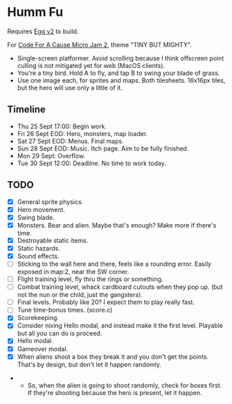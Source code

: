 # Humm Fu

Requires [Egg v2](https://github.com/aksommerville/egg2) to build.

For [Code For A Cause Micro Jam 2](https://itch.io/jam/cfac-x-micro-2), theme "TINY BUT MIGHTY".

- Single-screen platformer. Avoid scrolling because I think offscreen point culling is not mitigated yet for web (MacOS clients).
- You're a tiny bird. Hold A to fly, and tap B to swing your blade of grass.
- Use one image each, for sprites and maps. Both tilesheets. 16x16px tiles, but the hero will use only a little of it.

## Timeline

- Thu 25 Sept 17:00: Begin work.
- Fri 26 Sept EOD: Hero, monsters, map loader.
- Sat 27 Sept EOD: Menus. Final maps.
- Sun 28 Sept EOD: Music. Itch page. Aim to be fully finished.
- Mon 29 Sept: Overflow.
- Tue 30 Sept 12:00: Deadline. No time to work today.

## TODO

- [x] General sprite physics.
- [x] Hero movement.
- [x] Swing blade.
- [x] Monsters. Bear and alien. Maybe that's enough? Make more if there's time.
- [x] Destroyable static items.
- [x] Static hazards.
- [x] Sound effects.
- [ ] Sticking to the wall here and there, feels like a rounding error. Easily exposed in map:2, near the SW corner.
- [ ] Flight training level, fly thru the rings or something.
- [ ] Combat training level, whack cardboard cutouts when they pop up. (but not the nun or the child, just the gangsters).
- [ ] Final levels. Probably like 20? I expect them to play really fast.
- [ ] Tune time-bonus times. (score.c)
- [x] Scorekeeping.
- [x] Consider nixing Hello modal, and instead make it the first level. Playable but all you can do is proceed.
- [x] Hello modal.
- [x] Gameover modal.
- [x] When aliens shoot a box they break it and you don't get the points. That's by design, but don't let it happen randomly.
- - So, when the alien is going to shoot randomly, check for boxes first. If they're shooting because the hero is present, let it happen.
